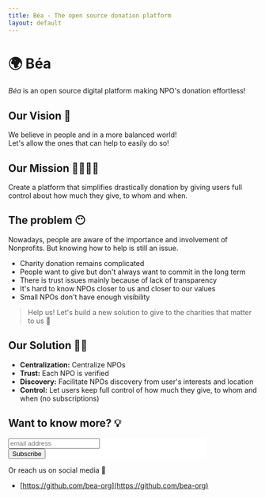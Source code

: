 ```yaml
---
title: Béa - The open source donation platform
layout: default
---
```


# 🌍 Béa

*Béa* is an open source digital platform making NPO's donation effortless!

## Our Vision 👀

We believe in people and in a more balanced world!  
Let's allow the ones that can help to easily do so!

## Our Mission 👩‍🚀👨‍🚀

Create a platform that simplifies drastically donation by giving users full control about how much they give, to whom and when.

## The problem 😶

Nowadays, people are aware of the importance and involvement of Nonprofits. But knowing how to help is still an issue. 

- Charity donation remains complicated
- People want to give but don't always want to commit in the long term
- There is trust issues mainly because of lack of transparency
- It's hard to know NPOs closer to us and closer to our values
- Small NPOs don't have enough visibility

> Help us! Let's build a new solution to give to the charities that matter to us 🙌

## Our Solution 🚀✨

- **Centralization:** Centralize NPOs
- **Trust:** Each NPO is verified
- **Discovery:** Facilitate NPOs discovery from user's interests and location
- **Control:** Let users keep full control of how much they give, to whom and when (no subscriptions)

## Want to know more? 💡

<!-- Begin Mailchimp Signup Form --> <link href="//cdn-images.mailchimp.com/embedcode/slim-10_7.css" rel="stylesheet" type="text/css"> <style type="text/css"> #mc_embed_signup{background:#fff; clear:left; font:14px Helvetica,Arial,sans-serif;  width:400px; max-width:100%} /* Add your own Mailchimp form style overrides in your site stylesheet or in this style block. We recommend moving this block and the preceding CSS link to the HEAD of your HTML file. */ </style> <div id="mc_embed_signup"> <form action="https://gives.us8.list-manage.com/subscribe/post?u=9478a676a23e73e9922afc992&amp;id=9e77fea305" method="post" id="mc-embedded-subscribe-form" name="mc-embedded-subscribe-form" class="validate" target="_blank" novalidate> <div id="mc_embed_signup_scroll"> <input type="email" value="" name="EMAIL" class="email" id="mce-EMAIL" placeholder="email address" required> <!-- real people should not fill this in and expect good things - do not remove this or risk form bot signups--> <div style="position: absolute; left: -5000px;" aria-hidden="true"><input type="text" name="b_9478a676a23e73e9922afc992_9e77fea305" tabindex="-1" value=""></div> <div class="clear"><input type="submit" value="Subscribe" name="subscribe" id="mc-embedded-subscribe" class="button"></div> </div> </form> </div> <!--End mc_embed_signup-->

Or reach us on social media 💖
- [https://github.com/bea-org](https://github.com/bea-org)
